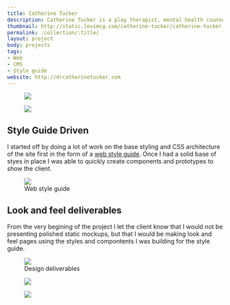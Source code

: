 ```yaml
---
title: Catherine Tucker
description: Catherine Tucker is a play therapist, mental health counselor who recently started offering series of play therapy workshops and consultation services. I worked with her to build a new website where she could manage promotion and information about her workshops and blog as she is working on an upcoming book.
thumbnail: http://static.levimcg.com/catherine-tucker/catherine-tucker-thumbnail-square
permalink: :collection/:title/
layout: project
body: projects
tags:
- Web
- CMS
- Style guide
website: http://drcatherinetucker.com
---
```

<div class="container">
    <div class="unit whole">
        <figure class="project-content__figure">
            <img
                src="http://static.levimcg.com/catherine-tucker/catherine-tucker-mobile--small.jpg"
                srcset="http://static.levimcg.com/catherine-tucker/catherine-tucker-mobile--medium.jpg 1200w,
                http://static.levimcg.com/catherine-tucker/catherine-tucker-mobile--large.jpg 2000w">
        </figure>
        <figure class="project-content__figure">
            <img
                src="http://static.levimcg.com/catherine-tucker/catherine-tucker-desktop-home--small.jpg"
                srcset="http://static.levimcg.com/catherine-tucker/catherine-tucker-desktop-home--medium.jpg 1200w,
                http://static.levimcg.com/catherine-tucker/catherine-tucker-desktop-home--large.jpg 2000w">
        </figure>
    </div>
</div>
<div class="container">
    <div class="unit one-third push">
        <aside class="callout">
            <h2 class="callout__heading">Style Guide Driven</h2>
            <p class="callout__text">I started off by doing a lot of work on the base styling and CSS architecture of the site first in the form of a <a href="http://drcatherinetucker.com/web-style-guide" target="_blank">web style guide</a>. Once I had a solid base of styes in place I was able to quickly create components and prototypes to show the client.</p>
        </aside>    
    </div>
    <div class="unit three-fifths pull">
        <figure class="project-content__figure">
            <img
                src="http://static.levimcg.com/catherine-tucker/catherine-tucker-style-guide--small.jpg"
                srcset="http://static.levimcg.com/catherine-tucker/catherine-tucker-style-guide--medium.jpg 1200w,
                http://static.levimcg.com/catherine-tucker/catherine-tucker-style-guide--large.jpg 2000w">
            <figcaption>Web style guide</figcaption>
        </figure>                
    </div>
</div>
<div class="container">
    <div class="unit one-third">
        <aside class="callout">
            <h2 class="callout__heading">Look and feel deliverables</h2>
            <p class="callout__text">From the very begining of the project I let the client know that I would not be presenting polished static mockups, but that I would be making look and feel pages using the styles and compontents I was building for the style guide.</p>
        </aside>    
    </div>
    <div class="unit three-fifths push">
        <figure class="project-content__figure">
            <img
                src="http://static.levimcg.com/catherine-tucker/catherine-tucker-look-and-feel--small.jpg"
                srcset="http://static.levimcg.com/catherine-tucker/catherine-tucker-look-and-feel--medium.jpg 1200w,
                http://static.levimcg.com/catherine-tucker/catherine-tucker-look-and-feel--large.jpg 2000w">
            <figcaption>Design deliverables</figcaption>
        </figure>     
    </div>
</div>
<div class="container">
    <div class="unit whole">
        <figure class="project-content__figure">
            <img
                src="http://static.levimcg.com/catherine-tucker/catherine-tucker-desktop-events--small.jpg"
                srcset="http://static.levimcg.com/catherine-tucker/catherine-tucker-desktop-events--medium.jpg 1200w,
                http://static.levimcg.com/catherine-tucker/catherine-tucker-desktop-events--large.jpg 2000w">
        </figure>
        <figure class="project-content__figure">
            <img
                src="http://static.levimcg.com/catherine-tucker/catherine-tucker-desktop-blog--small.jpg"
                srcset="http://static.levimcg.com/catherine-tucker/catherine-tucker-desktop-blog--medium.jpg 1200w,
                http://static.levimcg.com/catherine-tucker/catherine-tucker-desktop-blog--large.jpg 2000w">
        </figure> 
    </div>
</div>